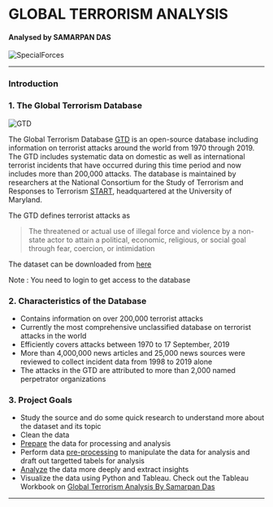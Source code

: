 # **GLOBAL TERRORISM ANALYSIS**

####  Analysed by **SAMARPAN DAS**

![SpecialForces](https://cutewallpaper.org/21/special-forces-wallpapers/Most-viewed-Special-Forces-wallpapers-4K-Wallpapers.jpg)



---



### **Introduction**
### 1. The Global Terrorism Database

![GTD](https://pbs.twimg.com/profile_images/1205582571968614400/nWSCCQhR_400x400.jpg)

The Global Terrorism Database [GTD](https://www.start.umd.edu/gtd/) is an open-source database including information on terrorist attacks around the world from 1970 through 2019. The GTD includes systematic data on domestic as well as international terrorist incidents that have occurred during this time period and now includes more than 200,000 attacks. The database is maintained by researchers at the National Consortium for the Study of Terrorism and Responses to Terrorism [START](https://www.start.umd.edu), headquartered at the University of Maryland.

The GTD defines terrorist attacks as
> The threatened or actual use of illegal force and violence by a non-state actor to attain a political, economic, religious, or social goal through fear, coercion, or intimidation

The dataset can be downloaded from [here](https://gtd.terrorismdata.com/files/gtd-1970-2019-4/)

Note : You need to login to get access to the database


### 2. Characteristics of the Database
* Contains information on over 200,000 terrorist attacks
* Currently the most comprehensive unclassified database on terrorist attacks in the world
* Efficiently covers attacks between 1970 to 17 September, 2019
* More than 4,000,000 news articles and 25,000 news sources were reviewed to collect incident data from 1998 to 2019 alone
* The attacks in the GTD are attributed to more than 2,000 named perpetrator organizations 


### 3. Project Goals
* Study the source and do some quick research to understand more about the dataset and its topic
* Clean the data
* [Prepare](https://github.com/SamarpanDas/Global-Terrorism-Analysis/tree/main/project/1.%20Prepare) the data for processing and analysis
* Perform data [pre-processing](https://github.com/SamarpanDas/Global-Terrorism-Analysis/blob/main/project/2.%20Process/data_preprocessing.ipynb) to manipulate the data for analysis and draft out targetted tabels for analysis
* [Analyze](https://github.com/SamarpanDas/Global-Terrorism-Analysis/blob/main/project/3.%20Analysis%20and%20Visualisations/data_analysis.ipynb) the data more deeply and extract insights
* Visualize the data using Python and Tableau. Check out the Tableau Workbook on [Global Terrorism Analysis By Samarpan Das](https://public.tableau.com/profile/samarpan.das#!/)

---

